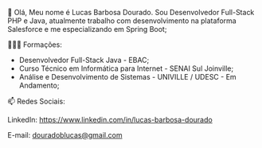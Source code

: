 👋 Olá, Meu nome é Lucas Barbosa Dourado. Sou Desenvolvedor Full-Stack PHP e Java, atualmente trabalho com desenvolvimento na plataforma Salesforce e me especializando em Spring Boot;

👨🏿‍🎓 Formações: 

- Desenvolvedor Full-Stack Java - EBAC;
- Curso Técnico em Informática para Internet - SENAI Sul Joinville;
- Análise e Desenvolvimento de Sistemas - UNIVILLE / UDESC - Em Andamento;

📫 Redes Sociais: 

LinkedIn: https://www.linkedin.com/in/lucas-barbosa-dourado 

E-mail: douradoblucas@gmail.com

<!---
lucasbdourado/lucasbdourado is a ✨ special ✨ repository because its `README.md` (this file) appears on your GitHub profile.
You can click the Preview link to take a look at your changes.
--->
